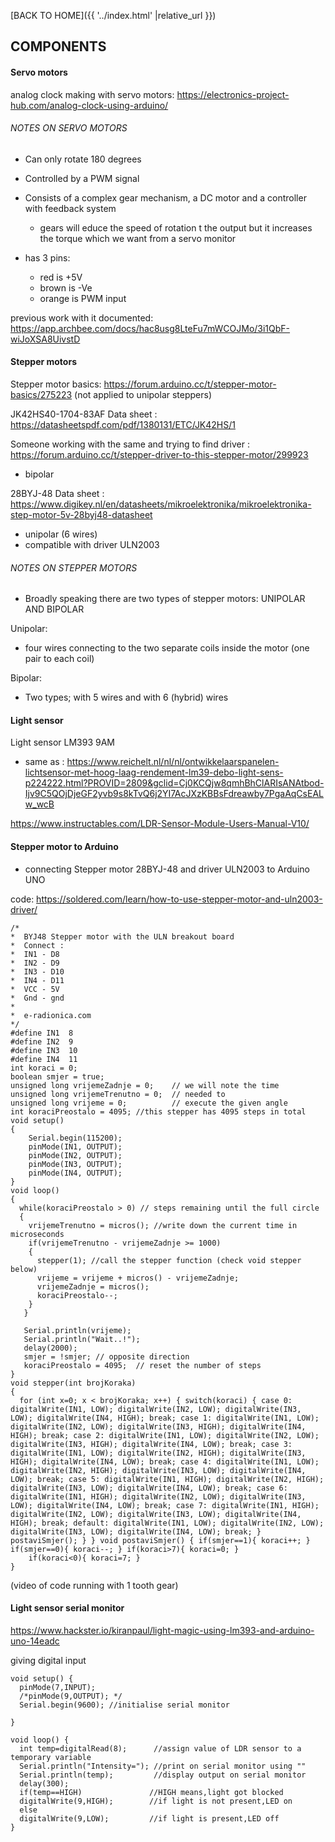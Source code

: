 

[BACK TO HOME]({{ '../index.html' |relative_url }})



## COMPONENTS

#### Servo motors


analog clock making with servo motors: https://electronics-project-hub.com/analog-clock-using-arduino/


###### NOTES ON SERVO MOTORS

- Can only rotate 180 degrees
- Controlled by a PWM signal
- Consists of a complex gear mechanism, a DC motor and a controller with feedback system
  - gears will educe the speed of rotation t the output but it increases the torque which we want from a servo monitor

- has 3 pins:
  - red is +5V
  - brown is -Ve
  - orange is PWM input

previous work with it documented:
https://app.archbee.com/docs/hac8usg8LteFu7mWCOJMo/3i1QbF-wiJoXSA8UivstD

#### Stepper motors

Stepper motor basics: https://forum.arduino.cc/t/stepper-motor-basics/275223 (not applied to unipolar steppers)


JK42HS40-1704-83AF
Data sheet : https://datasheetspdf.com/pdf/1380131/ETC/JK42HS/1

Someone working with the same and trying to find driver : https://forum.arduino.cc/t/stepper-driver-to-this-stepper-motor/299923

- bipolar 



28BYJ-48
Data sheet : https://www.digikey.nl/en/datasheets/mikroelektronika/mikroelektronika-step-motor-5v-28byj48-datasheet

- unipolar (6 wires)
- compatible with driver ULN2003


###### NOTES ON STEPPER MOTORS

- Broadly speaking there are two types of stepper motors: UNIPOLAR AND BIPOLAR

Unipolar:
- four wires connecting to the two separate coils inside the motor (one pair to each coil)

Bipolar:
- Two types; with 5 wires and with 6 (hybrid) wires



#### Light sensor

Light sensor LM393 9AM 
- same as : https://www.reichelt.nl/nl/nl/ontwikkelaarspanelen-lichtsensor-met-hoog-laag-rendement-lm39-debo-light-sens-p224222.html?PROVID=2809&gclid=Cj0KCQjw8qmhBhClARIsANAtbod-Ijv9C5QOjDjeGF2yvb9s8kTvQ6j2YI7AcJXzKBBsFdreawby7PgaAqCsEALw_wcB

https://www.instructables.com/LDR-Sensor-Module-Users-Manual-V10/







#### Stepper motor to Arduino
- connecting Stepper motor 28BYJ-48 and driver ULN2003 to Arduino UNO


code: https://soldered.com/learn/how-to-use-stepper-motor-and-uln2003-driver/
```
/*
*  BYJ48 Stepper motor with the ULN breakout board
*  Connect :
*  IN1 - D8
*  IN2 - D9
*  IN3 - D10
*  IN4 - D11
*  VCC - 5V
*  Gnd - gnd
* 
*  e-radionica.com
*/
#define IN1  8
#define IN2  9
#define IN3  10
#define IN4  11
int koraci = 0;
boolean smjer = true;
unsigned long vrijemeZadnje = 0;    // we will note the time
unsigned long vrijemeTrenutno = 0;  // needed to
unsigned long vrijeme = 0;          // execute the given angle
int koraciPreostalo = 4095; //this stepper has 4095 steps in total
void setup()
{
    Serial.begin(115200);
    pinMode(IN1, OUTPUT);
    pinMode(IN2, OUTPUT);
    pinMode(IN3, OUTPUT);
    pinMode(IN4, OUTPUT);
}
void loop()
{
  while(koraciPreostalo > 0) // steps remaining until the full circle
  {
    vrijemeTrenutno = micros(); //write down the current time in microseconds
    if(vrijemeTrenutno - vrijemeZadnje >= 1000)
    {
      stepper(1); //call the stepper function (check void stepper below)
      vrijeme = vrijeme + micros() - vrijemeZadnje;
      vrijemeZadnje = micros();
      koraciPreostalo--;
    }
   }
   
   Serial.println(vrijeme);
   Serial.println("Wait..!");
   delay(2000);
   smjer = !smjer; // opposite direction
   koraciPreostalo = 4095;  // reset the number of steps
}
void stepper(int brojKoraka)
{
  for (int x=0; x < brojKoraka; x++) { switch(koraci) { case 0: digitalWrite(IN1, LOW); digitalWrite(IN2, LOW); digitalWrite(IN3, LOW); digitalWrite(IN4, HIGH); break; case 1: digitalWrite(IN1, LOW); digitalWrite(IN2, LOW); digitalWrite(IN3, HIGH); digitalWrite(IN4, HIGH); break; case 2: digitalWrite(IN1, LOW); digitalWrite(IN2, LOW); digitalWrite(IN3, HIGH); digitalWrite(IN4, LOW); break; case 3: digitalWrite(IN1, LOW); digitalWrite(IN2, HIGH); digitalWrite(IN3, HIGH); digitalWrite(IN4, LOW); break; case 4: digitalWrite(IN1, LOW); digitalWrite(IN2, HIGH); digitalWrite(IN3, LOW); digitalWrite(IN4, LOW); break; case 5: digitalWrite(IN1, HIGH); digitalWrite(IN2, HIGH); digitalWrite(IN3, LOW); digitalWrite(IN4, LOW); break; case 6: digitalWrite(IN1, HIGH); digitalWrite(IN2, LOW); digitalWrite(IN3, LOW); digitalWrite(IN4, LOW); break; case 7: digitalWrite(IN1, HIGH); digitalWrite(IN2, LOW); digitalWrite(IN3, LOW); digitalWrite(IN4, HIGH); break; default: digitalWrite(IN1, LOW); digitalWrite(IN2, LOW); digitalWrite(IN3, LOW); digitalWrite(IN4, LOW); break; } postaviSmjer(); } } void postaviSmjer() { if(smjer==1){ koraci++; } if(smjer==0){ koraci--; } if(koraci>7){ koraci=0; }
    if(koraci<0){ koraci=7; }
}
```

(video of code running with 1 tooth gear)

#### Light sensor serial monitor

https://www.hackster.io/kiranpaul/light-magic-using-lm393-and-arduino-uno-14eadc

giving digital input

```
void setup() {
  pinMode(7,INPUT);
  /*pinMode(9,OUTPUT); */
  Serial.begin(9600); //initialise serial monitor

}

void loop() {
  int temp=digitalRead(8);      //assign value of LDR sensor to a temporary variable
  Serial.println("Intensity="); //print on serial monitor using ""
  Serial.println(temp);         //display output on serial monitor
  delay(300);
  if(temp==HIGH)               //HIGH means,light got blocked
  digitalWrite(9,HIGH);        //if light is not present,LED on
  else
  digitalWrite(9,LOW);         //if light is present,LED off
}
```